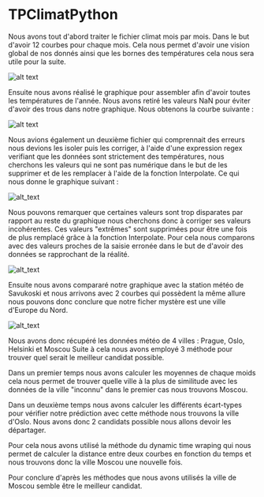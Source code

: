 # TPClimatPython
Nous avons tout d'abord traiter le fichier climat mois par mois. Dans le but d'avoir 12 courbes pour chaque mois. Cela nous permet d'avoir une vision global de nos donnés ainsi que les bornes des températures cela nous sera utile pour la suite.

![alt text](https://cdn.discordapp.com/attachments/382081589234106389/806093813515812874/unknown.png)

Ensuite nous avons réalisé le graphique pour assembler afin d'avoir toutes les températures de l'année. Nous avons retiré les valeurs NaN pour éviter d'avoir des trous dans notre graphique. Nous obtenons la courbe suivante :

![alt text](https://cdn.discordapp.com/attachments/382081589234106389/806095497944236032/unknown.png)

Nous avions également un deuxième fichier qui comprennait des erreurs nous devions les isoler puis les corriger, à l'aide d'une expression regex verifiant que les données sont strictement des températures, nous cherchons les valeurs qui ne sont pas numérique dans le but de les supprimer et de les remplacer à l'aide de la fonction Interpolate. Ce qui nous donne le graphique suivant :

![alt_text](https://cdn.discordapp.com/attachments/382081589234106389/806099964756230155/unknown.png)

Nous pouvons remarquer que certaines valeurs sont trop disparates par rapport au reste du graphique nous cherchons donc à corriger ses valeurs incohérentes.
Ces valeurs "extrêmes" sont supprimées pour être une fois de plus remplacé grâce à la fonction Interpolate.
Pour cela nous comparons avec des valeurs proches de la saisie erronée dans le but de d'avoir des données se rapprochant de la réalité.

![alt_text](https://cdn.discordapp.com/attachments/382081589234106389/806100030326046730/unknown.png)

Ensuite nous avons compararé notre graphique avec la station météo de Savukoski et nous arrivons avec 2 courbes qui possèdent la même allure nous pouvons donc conclure que notre ficher mystère est une ville d'Europe du Nord.

![alt_text](https://cdn.discordapp.com/attachments/382081589234106389/806100279091003402/unknown.png)

Nous avons donc récupéré les données météo de 4 villes : Prague, Oslo, Helsinki et Moscou
Suite à cela nous avons employé 3 méthode pour trouver quel serait le meilleur candidat possible.

Dans un premier temps nous avons calculer les moyennes de chaque moids cela nous permet de trouver quelle ville à la plus de similitude avec les données de la ville "inconnu" dans le premier cas nous trouvons Moscou.

Dans un deuxième temps nous avons calculer les différents écart-types pour vérifier notre prédiction avec cette méthode nous trouvons la ville d'Oslo. Nous avons donc 2 candidats possible nous allons devoir les départager.

Pour cela nous avons utilisé la méthode du dynamic time wraping qui nous permet de calculer la distance entre deux courbes en fonction du temps et nous trouvons donc la ville Moscou une nouvelle fois.

Pour conclure d'après les méthodes que nous avons utilisés la ville de Moscou semble être le meilleur candidat.
